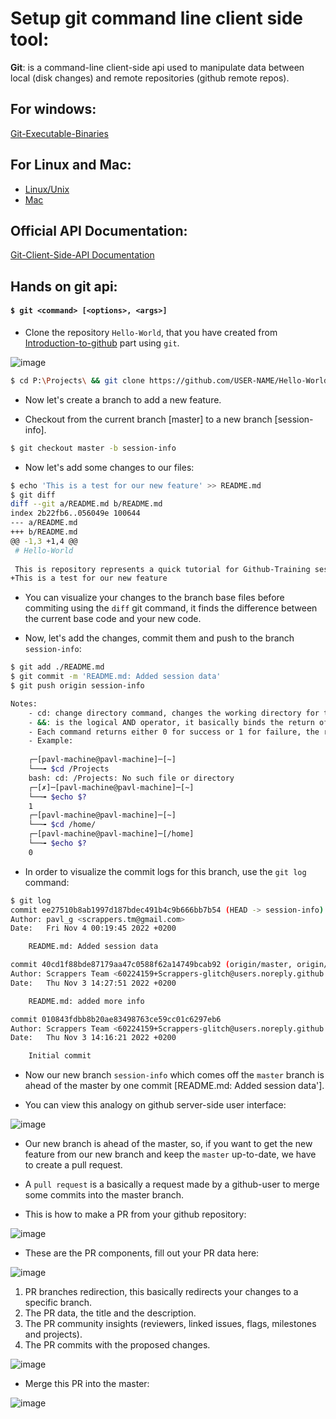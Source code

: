 # Setup git command line client side tool:

**Git**: is a command-line client-side api used to manipulate data between local (disk changes) and remote repositories (github remote repos).

## For windows: 

[Git-Executable-Binaries](https://git-scm.com/download/win)

## For Linux and Mac: 

- [Linux/Unix](https://git-scm.com/download/linux)
- [Mac](https://git-scm.com/download/mac)

## Official API Documentation:

[Git-Client-Side-API Documentation](https://git-scm.com/docs)

## Hands on git api:

#### `$ git <command> [<options>, <args>]`

- Clone the repository `Hello-World`, that you have created from [Introduction-to-github]() part using `git`.

![image](https://user-images.githubusercontent.com/60224159/199841859-7b9b930a-9c72-4e23-bed5-9ea03c497de4.png)

```bash
$ cd P:\Projects\ && git clone https://github.com/USER-NAME/Hello-World.git
```
- Now let's create a branch to add a new feature.

- Checkout from the current branch [master] to a new branch [session-info].

```bash
$ git checkout master -b session-info
```

- Now let's add some changes to our files:

```bash
$ echo 'This is a test for our new feature' >> README.md
$ git diff
diff --git a/README.md b/README.md
index 2b22fb6..056049e 100644
--- a/README.md
+++ b/README.md
@@ -1,3 +1,4 @@
 # Hello-World
 
 This is repository represents a quick tutorial for Github-Training sessions.
+This is a test for our new feature
```

- You can visualize your changes to the branch base files before commiting using the `diff` git command, it finds the difference between the current base code and your new code.

- Now, let's add the changes, commit them and push to the branch `session-info`: 
```bash
$ git add ./README.md
$ git commit -m 'README.md: Added session data'
$ git push origin session-info
```

```bash
Notes:
    - cd: change directory command, changes the working directory for the current terminal process.
    - &&: is the logical AND operator, it basically binds the return of both commands [the cd] and [the git].
    - Each command returns either 0 for success or 1 for failure, the return value is usually recorded in $? variable.
    - Example: 
 
    ┌─[pavl-machine@pavl-machine]─[~]
    └──╼ $cd /Projects
    bash: cd: /Projects: No such file or directory
    ┌─[✗]─[pavl-machine@pavl-machine]─[~]
    └──╼ $echo $?
    1
    ┌─[pavl-machine@pavl-machine]─[~]
    └──╼ $cd /home/
    ┌─[pavl-machine@pavl-machine]─[/home]
    └──╼ $echo $?
    0

```

- In order to visualize the commit logs for this branch, use the `git log` command: 
```bash
$ git log
commit ee27510b8ab1997d187bdec491b4c9b666bb7b54 (HEAD -> session-info)
Author: pavl_g <scrappers.tm@gmail.com>
Date:   Fri Nov 4 00:19:45 2022 +0200

    README.md: Added session data

commit 40cd1f88bde87179aa47c0588f62a14749bcab92 (origin/master, origin/HEAD, master)
Author: Scrappers Team <60224159+Scrappers-glitch@users.noreply.github.com>
Date:   Thu Nov 3 14:27:51 2022 +0200

    README.md: added more info

commit 010843fdbb8b20ae83498763ce59cc01c6297eb6
Author: Scrappers Team <60224159+Scrappers-glitch@users.noreply.github.com>
Date:   Thu Nov 3 14:16:21 2022 +0200

    Initial commit
```

- Now our new branch `session-info` which comes off the `master` branch is ahead of the master by one commit [README.md: Added session data'].

- You can view this analogy on github server-side user interface:

![image](https://user-images.githubusercontent.com/60224159/199846078-b3d03586-5289-49db-8076-ce5d07dbb4b9.png)

- Our new branch is ahead of the master, so, if you want to get the new feature from our new branch and keep the `master` up-to-date, we have to create a pull request.

- A `pull request` is a basically a request made by a github-user to merge some commits into the master branch.

- This is how to make a PR from your github repository: 

![image](https://user-images.githubusercontent.com/60224159/199846155-b5199d02-a9df-42db-b71c-3f2c2c9ad193.png)

- These are the PR components, fill out your PR data here: 

![image](https://user-images.githubusercontent.com/60224159/199846386-23b152b0-2faa-44f9-a660-5a812ac2aace.png)

1) PR branches redirection, this basically redirects your changes to a specific branch.
2) The PR data, the title and the description.
3) The PR community insights (reviewers, linked issues, flags, milestones and projects).
4) The PR commits with the proposed changes.

![image](https://user-images.githubusercontent.com/60224159/199846953-478fbeef-2971-4ea1-9c47-c9c473e1adb1.png)

- Merge this PR into the master: 

![image](https://user-images.githubusercontent.com/60224159/199855330-63234d9e-5b76-40c8-8737-a495044a570a.png)


